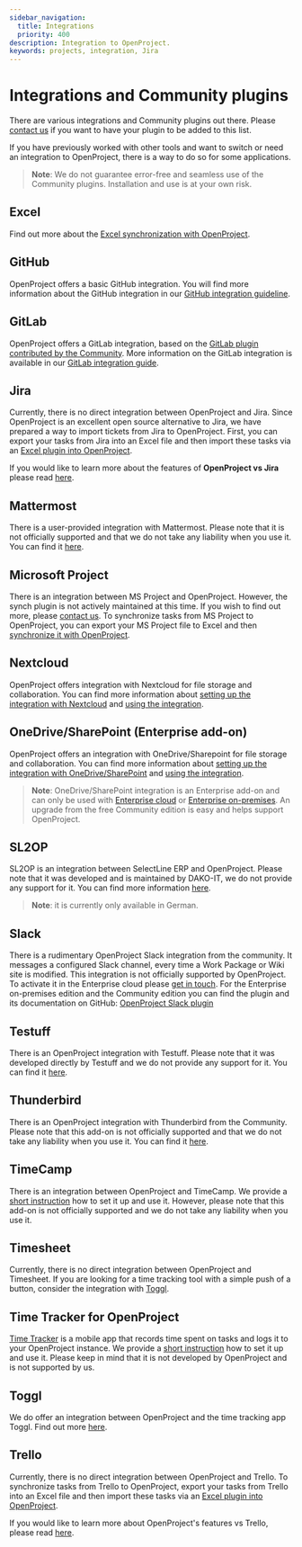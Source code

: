 ```yaml
---
sidebar_navigation:
  title: Integrations
  priority: 400
description: Integration to OpenProject.
keywords: projects, integration, Jira
---
```

# Integrations and Community plugins

There are various integrations and Community plugins out there. Please [contact us](https://www.openproject.org/contact/) if you want to have your plugin to be added to this list.

If you have previously worked with other tools and want to switch or need an integration to OpenProject, there is a way to do so for some applications.

> **Note**:  We do not guarantee error-free and seamless use of the Community plugins. Installation and use is at your own risk.

## Excel

Find out more about the [Excel synchronization with OpenProject](./excel-synchronization).

## GitHub

OpenProject offers a basic GitHub integration. You will find more information about the GitHub integration in our [GitHub integration guideline](./github-integration/).

## GitLab

OpenProject offers a GitLab integration, based on the [GitLab plugin contributed by the Community](https://github.com/btey/openproject-gitlab-integration). More information on the GitLab integration is available in our [GitLab integration guide](./gitlab-integration/).

## Jira

Currently, there is no direct integration between OpenProject and Jira. Since OpenProject is an excellent open source alternative to Jira, we have prepared a way to import tickets from Jira to OpenProject. First, you can export your tasks from Jira into an Excel file and then import these tasks via an [Excel plugin into OpenProject](./excel-synchronization).

If you would like to learn more about the features of **OpenProject vs Jira** please read [here](https://www.openproject.org/blog/open-source-jira-alternative/).

## Mattermost

There is a user-provided integration with Mattermost. Please note that it is not officially supported and that we do not take any liability when you use it. You can find it [here](https://github.com/girish17/op-mattermost).

## Microsoft Project

There is an integration between MS Project and OpenProject. However, the synch plugin is not actively maintained at this time. If you wish to find out more, please [contact us](https://www.openproject.org/contact/).
To synchronize tasks from MS Project to OpenProject, you can export your MS Project file to Excel and then [synchronize it with OpenProject]( ./excel-synchronization/).

## Nextcloud

OpenProject offers integration with Nextcloud for file storage and collaboration. You can find more information about [setting up the integration with Nextcloud](./nextcloud) and [using the integration](../../user-guide/file-management/nextcloud-integration/).

## OneDrive/SharePoint (Enterprise add-on)

OpenProject offers an integration with OneDrive/Sharepoint for file storage and collaboration. You can find more information about [setting up the integration with OneDrive/SharePoint](./one-drive) and [using the integration](../../user-guide/file-management/one-drive-integration/).

> **Note**: OneDrive/SharePoint integration is an Enterprise add-on and can only be used with [Enterprise cloud](../../enterprise-guide/enterprise-cloud-guide/) or [Enterprise on-premises](../../enterprise-guide/enterprise-on-premises-guide/). An upgrade from the free Community edition is easy and helps support OpenProject.


## SL2OP 

SL2OP is an integration between SelectLine ERP and OpenProject. Please note that it was developed and is maintained by DAKO-IT, we do not provide any support for it. You can find more information [here](https://dako-it.com/captain-finn-software-fuer-selectline/schnittstelle-openproject-fuer-selectline/detail/80).

> **Note**: it is currently only available in German. 

## Slack

There is a rudimentary OpenProject Slack integration from the community. It messages a configured Slack channel, every time a Work Package or Wiki site is modified. This integration is not officially supported by OpenProject.
To activate it in the Enterprise cloud please [get in touch](https://www.openproject.org/contact/). For the Enterprise on-premises edition and the Community edition you can find the plugin and its documentation on GitHub: [OpenProject Slack plugin](https://github.com/opf/openproject-slack)

## Testuff

There is an OpenProject integration with Testuff. Please note that it was developed directly by Testuff and we do not provide any support for it. You can find it [here](https://testuff.com/product/help/openproject/).

## Thunderbird

There is an OpenProject integration with Thunderbird from the Community. Please note that this add-on is not officially supported and that we do not take any liability when you use it. You can find it [here](https://addons.thunderbird.net/en-GB/thunderbird/addon/thunderbird-openproject/).

## TimeCamp

There is an integration between OpenProject and TimeCamp. We provide a [short instruction](../../user-guide/time-and-costs/time-tracking/timecamp-integration/) how to set it up and use it. However, please note that this add-on is not officially supported and we do not take any liability when you use it.

## Timesheet

Currently, there is no direct integration between OpenProject and Timesheet. If you are looking for a time tracking tool with a simple push of a button, consider the integration with [Toggl](../../user-guide/time-and-costs/time-tracking/toggl-integration/).

## Time Tracker for OpenProject

[Time Tracker](https://open-time-tracker.com/) is a mobile app that records time spent on tasks and logs it to your OpenProject instance. We provide a [short instruction](../../user-guide/time-and-costs/time-tracking/time-tracker-integration/) how to set it up and use it.  Please keep in mind that it is not developed by OpenProject and is not supported by us.

## Toggl

We do offer an integration between OpenProject and the time tracking app Toggl. Find out more [here](../../user-guide/time-and-costs/time-tracking/toggl-integration/).

## Trello

Currently, there is no direct integration between OpenProject and Trello. To synchronize tasks from Trello to OpenProject, export your tasks from Trello into an Excel file and then import these tasks via an [Excel plugin into OpenProject](./excel-synchronization).

If you would like to learn more about OpenProject's features vs Trello, please read [here](https://www.openproject.org/blog/trello-alternative/).
